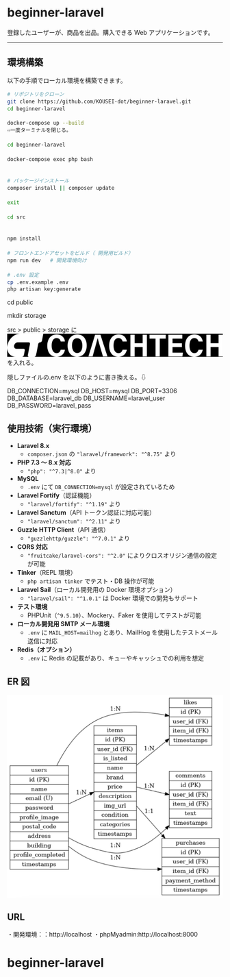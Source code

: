 # beginner-laravel

登録したユーザーが、商品を出品。購入できる Web アプリケーションです。

---

## 環境構築

以下の手順でローカル環境を構築できます。

```bash
# リポジトリをクローン
git clone https://github.com/KOUSEI-dot/beginner-laravel.git
cd beginner-laravel

docker-compose up --build
⇨一度ターミナルを閉じる。

cd beginner-laravel

docker-compose exec php bash


# パッケージインストール
composer install || composer update

exit

cd src


npm install

# フロントエンドアセットをビルド（ 開発用ビルド）
npm run dev   # 開発環境向け

# .env 設定
cp .env.example .env
php artisan key:generate


```

cd public

mkdir storage

src > public > storage に![logo](docs/logo.svg)を入れる。

隠しファイルの.env を以下のように書き換える。⇩

DB_CONNECTION=mysql
DB_HOST=mysql
DB_PORT=3306
DB_DATABASE=laravel_db
DB_USERNAME=laravel_user
DB_PASSWORD=laravel_pass

## 使用技術（実行環境）

- **Laravel 8.x**
  - `composer.json` の `"laravel/framework": "^8.75"` より
- **PHP 7.3 〜 8.x 対応**
  - `"php": "^7.3|^8.0"` より
- **MySQL**
  - `.env` にて `DB_CONNECTION=mysql` が設定されているため
- **Laravel Fortify**（認証機能）
  - `"laravel/fortify": "^1.19"` より
- **Laravel Sanctum**（API トークン認証に対応可能）
  - `"laravel/sanctum": "^2.11"` より
- **Guzzle HTTP Client**（API 通信）
  - `"guzzlehttp/guzzle": "^7.0.1"` より
- **CORS 対応**
  - `"fruitcake/laravel-cors": "^2.0"` によりクロスオリジン通信の設定が可能
- **Tinker**（REPL 環境）
  - `php artisan tinker` でテスト・DB 操作が可能
- **Laravel Sail**（ローカル開発用の Docker 環境オプション）
  - `"laravel/sail": "^1.0.1"` は Docker 環境での開発もサポート
- **テスト環境**
  - PHPUnit（`^9.5.10`）、Mockery、Faker を使用してテストが可能
- **ローカル開発用 SMTP メール環境**
  - `.env` に `MAIL_HOST=mailhog` とあり、MailHog を使用したテストメール送信に対応
- **Redis（オプション）**
  - `.env` に Redis の記載があり、キューやキャッシュでの利用を想定

## ER 図

![ER図](docs/ERD.png)

## URL

・開発環境：：http://localhost
・phpMyadmin:http://localhost:8000

# beginner-laravel
